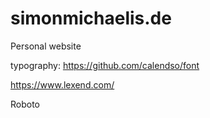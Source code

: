 # simonmichaelis.de
Personal website

typography:
https://github.com/calendso/font

https://www.lexend.com/

Roboto
